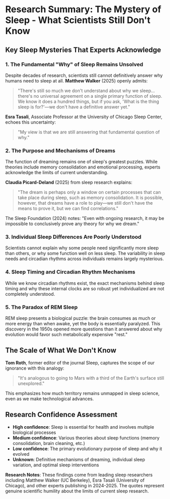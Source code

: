 # Research Summary: The Mystery of Sleep - What Scientists Still Don't Know

## Key Sleep Mysteries That Experts Acknowledge

### 1. The Fundamental "Why" of Sleep Remains Unsolved

Despite decades of research, scientists still cannot definitively answer why humans need to sleep at all. **Matthew Walker** (2025) openly admits:

> "There's still so much we don't understand about why we sleep... there's no universal agreement on a single primary function of sleep. We know it does a hundred things, but if you ask, 'What is the thing sleep is for?'—we don't have a definitive answer yet."

**Esra Tasali**, Associate Professor at the University of Chicago Sleep Center, echoes this uncertainty:

> "My view is that we are still answering that fundamental question of why."

### 2. The Purpose and Mechanisms of Dreams

The function of dreaming remains one of sleep's greatest puzzles. While theories include memory consolidation and emotional processing, experts acknowledge the limits of current understanding.

**Claudia Picard-Deland** (2025) from sleep research explains:

> "The dream is perhaps only a window on certain processes that can take place during sleep, such as memory consolidation. It is possible, however, that dreams have a role to play—we still don't have the means to prove it, but we can find correlations."

The Sleep Foundation (2024) notes: "Even with ongoing research, it may be impossible to conclusively prove any theory for why we dream."

### 3. Individual Sleep Differences Are Poorly Understood

Scientists cannot explain why some people need significantly more sleep than others, or why some function well on less sleep. The variability in sleep needs and circadian rhythms across individuals remains largely mysterious.

### 4. Sleep Timing and Circadian Rhythm Mechanisms

While we know circadian rhythms exist, the exact mechanisms behind sleep timing and why these internal clocks are so robust yet individualized are not completely understood.

### 5. The Paradox of REM Sleep

REM sleep presents a biological puzzle: the brain consumes as much or more energy than when awake, yet the body is essentially paralyzed. This discovery in the 1950s opened more questions than it answered about why evolution would favor such metabolically expensive "rest."

## The Scale of What We Don't Know

**Tom Roth**, former editor of the journal Sleep, captures the scope of our ignorance with this analogy:

> "It's analogous to going to Mars with a third of the Earth's surface still unexplored."

This emphasizes how much territory remains unmapped in sleep science, even as we make technological advances.

## Research Confidence Assessment

- **High confidence**: Sleep is essential for health and involves multiple biological processes
- **Medium confidence**: Various theories about sleep functions (memory consolidation, brain cleaning, etc.)
- **Low confidence**: The primary evolutionary purpose of sleep and why it evolved
- **Unknown**: Definitive mechanisms of dreaming, individual sleep variation, and optimal sleep interventions

**Research Notes**: These findings come from leading sleep researchers including Matthew Walker (UC Berkeley), Esra Tasali (University of Chicago), and other experts publishing in 2024-2025. The quotes represent genuine scientific humility about the limits of current sleep research.